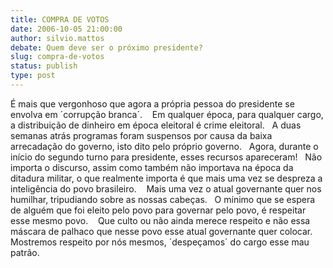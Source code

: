 ```yaml
---
title: COMPRA DE VOTOS
date: 2006-10-05 21:00:00
author: silvio.mattos
debate: Quem deve ser o próximo presidente?
slug: compra-de-votos
status: publish 
type: post
---
```


É mais que vergonhoso que agora a própria pessoa do presidente se envolva em ´corrupção branca´.    Em qualquer época, para qualquer cargo, a distribuição de dinheiro em época eleitoral é crime eleitoral.   A duas semanas atrás programas foram suspensos por causa da baixa arrecadação do governo, isto dito pelo próprio governo.   Agora, durante o início do segundo turno para presidente, esses recursos apareceram!   Não importa o discurso, assim como também não importava na época da ditadura militar, o que realmente importa é que mais uma vez se despreza a inteligência do povo brasileiro.    Mais uma vez o atual governante quer nos humilhar, tripudiando sobre as nossas cabeças.   O mínimo que se espera de alguém que foi eleito pelo povo para governar pelo povo, é respeitar esse mesmo povo.    Que culto ou não ainda merece respeito e não essa máscara de palhaco que nesse povo esse atual governante quer colocar.     Mostremos respeito por nós mesmos, ´despeçamos´ do cargo esse mau patrão.
